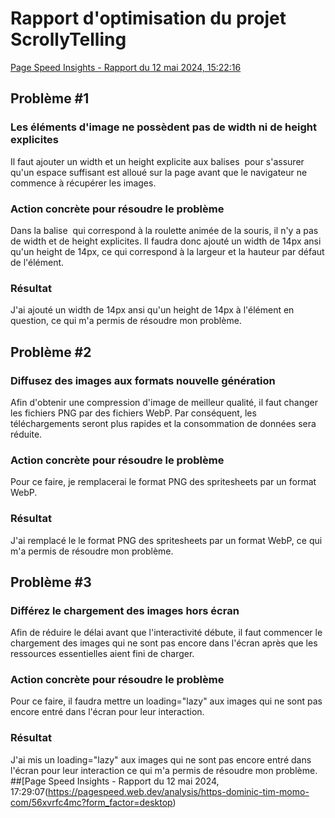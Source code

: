# Rapport d'optimisation du projet ScrollyTelling
[Page Speed Insights - Rapport du 12 mai 2024, 15:22:16](https://pagespeed.web.dev/analysis/https-dominic-tim-momo-com/1eulr2v3nm?form_factor=desktop)
## Problème #1
### Les éléments d'image ne possèdent pas de width ni de height explicites
Il faut ajouter un width et un height explicite aux balises <img> pour s'assurer qu'un espace suffisant est alloué sur la page avant que le navigateur ne commence à récupérer les images.
### Action concrète pour résoudre le problème
Dans la balise <img> qui correspond à la roulette animée de la souris, il n'y a pas de width et de height explicites. Il faudra donc ajouté un width de 14px ansi qu'un height de 14px, ce qui correspond à la largeur et la hauteur par défaut de l'élément.
### Résultat
J'ai ajouté un width de 14px ansi qu'un height de 14px à l'élément en question, ce qui m'a permis de résoudre mon problème.
## Problème #2
### Diffusez des images aux formats nouvelle génération
Afin d'obtenir une compression d'image de meilleur qualité, il faut changer les fichiers PNG par des fichiers WebP. Par conséquent, les téléchargements seront plus rapides et la consommation de données sera réduite.
### Action concrète pour résoudre le problème
Pour ce faire, je remplacerai le format PNG des spritesheets par un format WebP.
### Résultat
J'ai remplacé le le format PNG des spritesheets par un format WebP, ce qui m'a permis de résoudre mon problème.
## Problème #3
### Différez le chargement des images hors écran
Afin de réduire le délai avant que l'interactivité débute, il faut commencer le chargement des images qui ne sont pas encore dans l'écran après que les ressources essentielles aient fini de charger.
### Action concrète pour résoudre le problème
Pour ce faire, il faudra mettre un loading="lazy" aux images qui ne sont pas encore entré dans l'écran pour leur interaction.
### Résultat
J'ai mis un loading="lazy" aux images qui ne sont pas encore entré dans l'écran pour leur interaction ce qui m'a permis de résoudre mon problème.
##[Page Speed Insights - Rapport du 12 mai 2024, 17:29:07(https://pagespeed.web.dev/analysis/https-dominic-tim-momo-com/56xvrfc4mc?form_factor=desktop)
